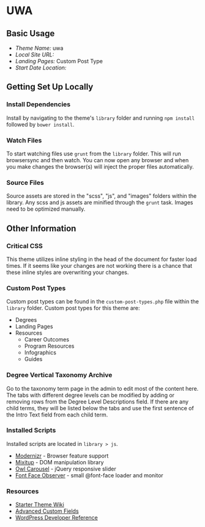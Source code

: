 # UWA

## Basic Usage

- _Theme Name:_ uwa
- _Local Site URL:_
- _Landing Pages:_ Custom Post Type
- _Start Date Location:_

## Getting Set Up Locally

### Install Dependencies

Install by navigating to the theme's `library` folder and running `npm install` followed by `bower install`.

### Watch Files

To start watching files use `grunt` from the `library` folder. This will run browsersync and then watch. You can now open any browser and when you make changes the browser(s) will inject the proper files automatically.

### Source Files

Source assets are stored in the "scss", "js", and "images" folders within the library. Any scss and js assets are minified through the `grunt` task. Images need to be optimized manually.

## Other Information

### Critical CSS

This theme utilizes inline styling in the head of the document for faster load times. If it seems like your changes are not working there is a chance that these inline styles are overwriting your changes.

### Custom Post Types

Custom post types can be found in the `custom-post-types.php` file within the `library` folder. Custom post types for this theme are:

- Degrees
- Landing Pages
- Resources
	+ Career Outcomes
	+ Program Resources
	+ Infographics
	+ Guides

### Degree Vertical Taxonomy Archive

Go to the taxonomy term page in the admin to edit most of the content here. The tabs with different degree levels can be modified by adding or removing rows from the Degree Level Descriptions field. If there are any child terms, they will be listed below the tabs and use the first sentence of the Intro Text field from each child term.

### Installed Scripts

Installed scripts are located in `library > js`.

- [Modernizr](https://modernizr.com/) - Browser feature support
- [Mixitup](https://github.com/patrickkunka/mixitup) - DOM manipulation library
- [Owl Carousel](https://github.com/OwlCarousel2/OwlCarousel2) - jQuery responsive slider
- [Font Face Observer](https://github.com/bramstein/fontfaceobserver) - small @font-face loader and monitor

### Resources

- [Starter Theme Wiki](https://github.com/thelearninghouse/starter-theme/wiki)
- [Advanced Custom Fields](https://www.advancedcustomfields.com/resources/)
- [WordPress Developer Reference](https://developer.wordpress.org/reference/)
